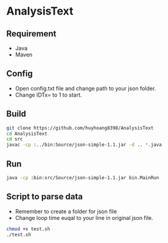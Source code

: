 # AnalysisText

## Requirement
* Java
* Maven

## Config 
* Open config.txt file and change path to your json folder.
* Change IDTx= to 1 to start.

## Build 
```bash
git clone https://github.com/huyhoang8398/AnalysisText
cd AnalysisText
cd src
javac -cp :../bin:Source/json-simple-1.1.jar -d .. *.java
```

## Run
```bash
java -cp :bin:src/Source/json-simple-1.1.jar bin.MainRun
```

## Script to parse data
* Remember to create a folder for json file
* Change loop time euqal to your line in original json file.
```bash
chmod +x test.sh
./test.sh
```
